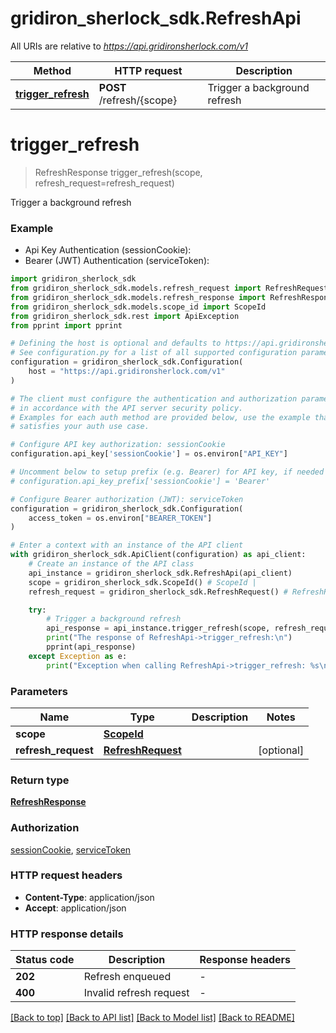 # gridiron_sherlock_sdk.RefreshApi

All URIs are relative to *https://api.gridironsherlock.com/v1*

Method | HTTP request | Description
------------- | ------------- | -------------
[**trigger_refresh**](RefreshApi.md#trigger_refresh) | **POST** /refresh/{scope} | Trigger a background refresh


# **trigger_refresh**
> RefreshResponse trigger_refresh(scope, refresh_request=refresh_request)

Trigger a background refresh

### Example

* Api Key Authentication (sessionCookie):
* Bearer (JWT) Authentication (serviceToken):

```python
import gridiron_sherlock_sdk
from gridiron_sherlock_sdk.models.refresh_request import RefreshRequest
from gridiron_sherlock_sdk.models.refresh_response import RefreshResponse
from gridiron_sherlock_sdk.models.scope_id import ScopeId
from gridiron_sherlock_sdk.rest import ApiException
from pprint import pprint

# Defining the host is optional and defaults to https://api.gridironsherlock.com/v1
# See configuration.py for a list of all supported configuration parameters.
configuration = gridiron_sherlock_sdk.Configuration(
    host = "https://api.gridironsherlock.com/v1"
)

# The client must configure the authentication and authorization parameters
# in accordance with the API server security policy.
# Examples for each auth method are provided below, use the example that
# satisfies your auth use case.

# Configure API key authorization: sessionCookie
configuration.api_key['sessionCookie'] = os.environ["API_KEY"]

# Uncomment below to setup prefix (e.g. Bearer) for API key, if needed
# configuration.api_key_prefix['sessionCookie'] = 'Bearer'

# Configure Bearer authorization (JWT): serviceToken
configuration = gridiron_sherlock_sdk.Configuration(
    access_token = os.environ["BEARER_TOKEN"]
)

# Enter a context with an instance of the API client
with gridiron_sherlock_sdk.ApiClient(configuration) as api_client:
    # Create an instance of the API class
    api_instance = gridiron_sherlock_sdk.RefreshApi(api_client)
    scope = gridiron_sherlock_sdk.ScopeId() # ScopeId | 
    refresh_request = gridiron_sherlock_sdk.RefreshRequest() # RefreshRequest |  (optional)

    try:
        # Trigger a background refresh
        api_response = api_instance.trigger_refresh(scope, refresh_request=refresh_request)
        print("The response of RefreshApi->trigger_refresh:\n")
        pprint(api_response)
    except Exception as e:
        print("Exception when calling RefreshApi->trigger_refresh: %s\n" % e)
```



### Parameters


Name | Type | Description  | Notes
------------- | ------------- | ------------- | -------------
 **scope** | [**ScopeId**](.md)|  | 
 **refresh_request** | [**RefreshRequest**](RefreshRequest.md)|  | [optional] 

### Return type

[**RefreshResponse**](RefreshResponse.md)

### Authorization

[sessionCookie](../README.md#sessionCookie), [serviceToken](../README.md#serviceToken)

### HTTP request headers

 - **Content-Type**: application/json
 - **Accept**: application/json

### HTTP response details

| Status code | Description | Response headers |
|-------------|-------------|------------------|
**202** | Refresh enqueued |  -  |
**400** | Invalid refresh request |  -  |

[[Back to top]](#) [[Back to API list]](../README.md#documentation-for-api-endpoints) [[Back to Model list]](../README.md#documentation-for-models) [[Back to README]](../README.md)

